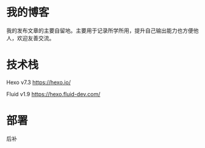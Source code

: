 # 我的博客

​    我的发布文章的主要自留地。主要用于记录所学所用，提升自己输出能力也方便他人，欢迎友善交流。

# 技术栈

Hexo v7.3 https://hexo.io/

Fluid v1.9 https://hexo.fluid-dev.com/

# 部署

后补